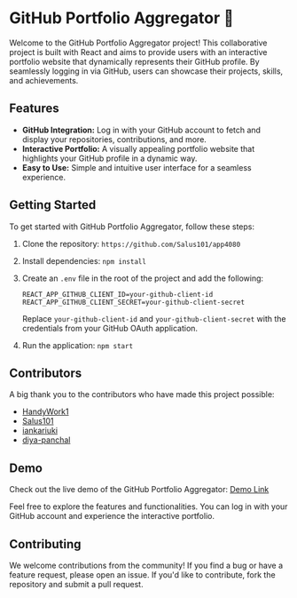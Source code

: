 # GitHub Portfolio Aggregator 🚀

Welcome to the GitHub Portfolio Aggregator project! This collaborative project is built with React and aims to provide users with an interactive portfolio website that dynamically represents their GitHub profile. By seamlessly logging in via GitHub, users can showcase their projects, skills, and achievements.

## Features

- **GitHub Integration:** Log in with your GitHub account to fetch and display your repositories, contributions, and more.
- **Interactive Portfolio:** A visually appealing portfolio website that highlights your GitHub profile in a dynamic way.
- **Easy to Use:** Simple and intuitive user interface for a seamless experience.

## Getting Started

To get started with GitHub Portfolio Aggregator, follow these steps:

1. Clone the repository: `https://github.com/Salus101/app4080`
2. Install dependencies: `npm install`
3. Create an `.env` file in the root of the project and add the following:

    ```env
    REACT_APP_GITHUB_CLIENT_ID=your-github-client-id
    REACT_APP_GITHUB_CLIENT_SECRET=your-github-client-secret
    ```

    Replace `your-github-client-id` and `your-github-client-secret` with the credentials from your GitHub OAuth application.

5. Run the application: `npm start`

## Contributors

A big thank you to the contributors who have made this project possible:

- [HandyWork1](https://github.com/HandyWork1)
- [Salus101](https://github.com/Salus101)
- [iankariuki](https://github.com/iankariuki)
- [diya-panchal](https://github.com/diya-panchal)

## Demo

Check out the live demo of the GitHub Portfolio Aggregator: [Demo Link](https://github-aggregator-program.onrender.com)

Feel free to explore the features and functionalities. You can log in with your GitHub account and experience the interactive portfolio.

## Contributing

We welcome contributions from the community! If you find a bug or have a feature request, please open an issue. If you'd like to contribute, fork the repository and submit a pull request.

